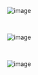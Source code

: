 ![image](https://github.com/HargunaniHarsha/Customer-Relationship-Management/assets/90439153/09adafc1-458c-48ef-b200-3a4710b183ef)

<br>

![image](https://github.com/HargunaniHarsha/Customer-Relationship-Management/assets/90439153/750f71d1-c9f0-4af3-b638-1ce12366bb6d)

<br>

![image](https://github.com/HargunaniHarsha/Customer-Relationship-Management/assets/90439153/3d1d0d2a-05c4-42ff-8aa5-f3f4b591c8f4)

<br>
